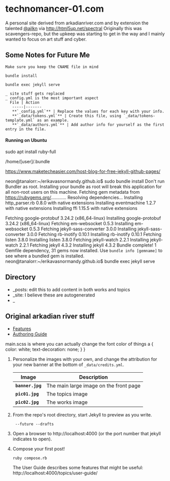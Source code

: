 # technomancer-01.com

A personal site derived from arkadianriver.com and by extension the talented [@ajlkn](http://twitter.com/ajlkn) via http://html5up.net/spectral
Originally this was scavengers-repo, but the upkeep was starting to get in the way and I mainly wanted to focus on art stuff and cyber. 

## Some Notes for Future Me
```
Make sure you keep the CNAME file in mind

bundle install

bundle exec jekyll serve

_ site stuff gets replaced
_ config.yml is the most important aspect
  File | Action
   -----|-------
   **`_config.yml`** | Replace the values for each key with your info.
   **`_data/tokens.yml`** | Create this file, using `_data/tokens-template.yml` as an example.
   **`_data/authors.yml`** | Add author info for yourself as the first entry in the file.

```
#### Running on Ubuntu
sudo apt install ruby-full

/home/[user]/.bundle

https://www.maketecheasier.com/host-blog-for-free-jekyll-github-pages/

neon@tanalorr:~/erikavasnormandy.github.io$ sudo bundle install
Don't run Bundler as root. Installing your bundle as root will break this application for all non-root users on this machine.
Fetching gem metadata from https://rubygems.org/............
Resolving dependencies...
Installing http_parser.rb 0.8.0 with native extensions
Installing eventmachine 1.2.7 with native extensions
Installing ffi 1.15.5 with native extensions

Fetching google-protobuf 3.24.2 (x86_64-linux)
Installing google-protobuf 3.24.2 (x86_64-linux)
Fetching em-websocket 0.5.3
Installing em-websocket 0.5.3
Fetching jekyll-sass-converter 3.0.0
Installing jekyll-sass-converter 3.0.0
Fetching rb-inotify 0.10.1
Installing rb-inotify 0.10.1
Fetching listen 3.8.0
Installing listen 3.8.0
Fetching jekyll-watch 2.2.1
Installing jekyll-watch 2.2.1
Fetching jekyll 4.3.2
Installing jekyll 4.3.2
Bundle complete! 1 Gemfile dependency, 31 gems now installed.
Use `bundle info [gemname]` to see where a bundled gem is installed.
neon@tanalorr:~/erikavasnormandy.github.io$ bundle exec jekyll serve

## Directory 

- \_posts: edit this to add content in both works and topics
- \_site: I believe these are autogenerated
- \_
## Original arkadian river stuff

- [Features](https://arkadianriver.github.io/arkadianriver.com/topics/user-guide/features.html)
- [Authoring Guide](https://arkadianriver.github.io/arkadianriver.com/topics/user-guide/)


main.scss is where you can actually change the font color of things
      a {
         color: white;
         text-decoration: none;
      }
   }
 
1. Personalize the images with your own, and change the attribution for your new banner
   at the bottom of `_data/credits.yml`.

   Image | Description
   ------|------------
   **`banner.jpg`** | The main large image on the front page
   **`pic01.jpg`** | The topics image
   **`pic02.jpg`** | The works image

1. From the repo's root directory, start Jekyll to preview as you write.
   
   ```
    --future --drafts
   ```
      
1. Open a browser to http://localhost:4000 (or the port number that jekyll indicates to open).


1. Compose your first post!

   ```
   ruby compose.rb
   ```

   The User Guide describes some features that might be useful: http://localhost:4000/topics/user-guide/
